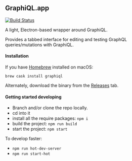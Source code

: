 GraphiQL.app
------------

[![Build Status](https://travis-ci.org/skevy/graphiql-app.svg?branch=master)](https://travis-ci.org/skevy/graphiql-app)

A light, Electron-based wrapper around GraphiQL.

Provides a tabbed interface for editing and testing GraphQL queries/mutations with GraphiQL.

#### Installation

If you have [Homebrew](http://brew.sh/) installed on macOS:

```
brew cask install graphiql
```

Alternately, download the binary from the [Releases](https://github.com/skevy/graphiql-app/releases) tab.

#### Getting started developing

- Branch and/or clone the repo locally.
- cd into it
- install all the require packages: `npm i`
- build the project: `npm run build`
- start the project: `npm start`

To develop faster:

- `npm run hot-dev-server`
- `npm run start-hot`
